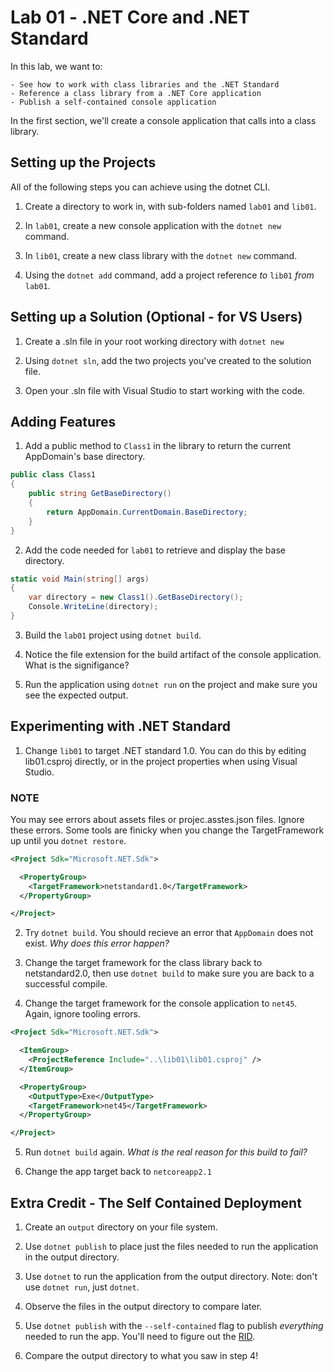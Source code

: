 # Lab 01 - .NET Core and .NET Standard

In this lab, we want to:

    - See how to work with class libraries and the .NET Standard
    - Reference a class library from a .NET Core application
    - Publish a self-contained console application

In the first section, we'll create a console application that calls into a class library.

## Setting up the Projects

All of the following steps you can achieve using the dotnet CLI.

1. Create a directory to work in, with sub-folders named `lab01` and `lib01`.

2. In `lab01`, create a new console application with the `dotnet new` command.

3. In `lib01`, create a new class library with the `dotnet new` command.

4. Using the `dotnet add` command, add a project reference *to* `lib01` *from* `lab01`.

## Setting up a Solution (Optional - for VS Users)

1. Create a .sln file in your root working directory with `dotnet new`

2. Using `dotnet sln`, add the two projects you've created to the solution file. 

3. Open your .sln file with Visual Studio to start working with the code.

## Adding Features

1. Add a public method to `Class1` in the library to return the current AppDomain's base directory. 

```csharp
public class Class1
{
    public string GetBaseDirectory()
    {
        return AppDomain.CurrentDomain.BaseDirectory;
    }
}
```

2. Add the code needed for `lab01` to retrieve and display the base directory.

```csharp
static void Main(string[] args)
{
    var directory = new Class1().GetBaseDirectory();
    Console.WriteLine(directory);
}
```

3. Build the `lab01` project using `dotnet build`.

4. Notice the file extension for the build artifact of the console application. What is the signifigance?

5. Run the application using `dotnet run` on the project and make sure you see the expected output.

## Experimenting with .NET Standard

1. Change `lib01` to target .NET standard 1.0. You can do this by editing lib01.csproj directly, or in the project properties when using Visual Studio.

### NOTE
You may see errors about assets files or projec.asstes.json files. Ignore these errors. Some tools are finicky when you change the TargetFramework up until you `dotnet restore`. 

```xml
<Project Sdk="Microsoft.NET.Sdk">

  <PropertyGroup>
    <TargetFramework>netstandard1.0</TargetFramework>
  </PropertyGroup>

</Project>
```

2. Try `dotnet build`. You should recieve an error that `AppDomain` does not exist. *Why does this error happen?*

3. Change the target framework for the class library back to netstandard2.0, then use `dotnet build` to make sure you are back to a successful compile.

4. Change the target framework for the console application to `net45`. Again, ignore tooling errors.

```xml
<Project Sdk="Microsoft.NET.Sdk">

  <ItemGroup>
    <ProjectReference Include="..\lib01\lib01.csproj" />
  </ItemGroup>

  <PropertyGroup>
    <OutputType>Exe</OutputType>
    <TargetFramework>net45</TargetFramework>
  </PropertyGroup>

</Project>
```

5. Run `dotnet build` again. *What is the real reason for this build to fail?*

6. Change the app target back to `netcoreapp2.1`

## Extra Credit - The Self Contained Deployment

1. Create an `output` directory on your file system. 

2. Use `dotnet publish` to place just the files needed to run the application in the output directory. 

3. Use `dotnet` to run the application from the output directory. Note: don't use `dotnet run`, just `dotnet`.

4. Observe the files in the output directory to compare later. 

5. Use `dotnet publish` with the `--self-contained` flag to publish *everything* needed to run the app. You'll need to figure out the [RID](https://docs.microsoft.com/en-us/dotnet/core/rid-catalog). 

6. Compare the output directory to what you saw in step 4!